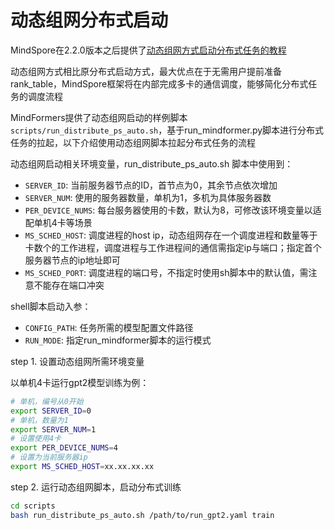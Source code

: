 # 动态组网分布式启动

MindSpore在2.2.0版本之后提供了[动态组网方式启动分布式任务的教程](https://www.mindspore.cn/tutorials/experts/zh-CN/r2.2/parallel/dynamic_cluster.html)

动态组网方式相比原分布式启动方式，最大优点在于无需用户提前准备rank_table，MindSpore框架将在内部完成多卡的通信调度，能够简化分布式任务的调度流程

MindFormers提供了动态组网启动的样例脚本 `scripts/run_distribute_ps_auto.sh`，基于run_mindformer.py脚本进行分布式任务的拉起，以下介绍使用动态组网脚本拉起分布式任务的流程

动态组网启动相关环境变量，run_distribute_ps_auto.sh 脚本中使用到：

- `SERVER_ID`: 当前服务器节点的ID，首节点为0，其余节点依次增加
- `SERVER_NUM`: 使用的服务器数量，单机为1，多机为具体服务器数
- `PER_DEVICE_NUMS`: 每台服务器使用的卡数，默认为8，可修改该环境变量以适配单机4卡等场景
- `MS_SCHED_HOST`: 调度进程的host ip，动态组网存在一个调度进程和数量等于卡数个的工作进程，调度进程与工作进程间的通信需指定ip与端口；指定首个服务器节点的ip地址即可
- `MS_SCHED_PORT`: 调度进程的端口号，不指定时使用sh脚本中的默认值，需注意不能存在端口冲突

shell脚本启动入参：

- `CONFIG_PATH`: 任务所需的模型配置文件路径
- `RUN_MODE`: 指定run_mindformer脚本的运行模式

step 1. 设置动态组网所需环境变量

以单机4卡运行gpt2模型训练为例：

```bash
# 单机，编号从0开始
export SERVER_ID=0
# 单机，数量为1
export SERVER_NUM=1
# 设置使用4卡
export PER_DEVICE_NUMS=4
# 设置为当前服务器ip
export MS_SCHED_HOST=xx.xx.xx.xx
```

step 2. 运行动态组网脚本，启动分布式训练

```bash
cd scripts
bash run_distribute_ps_auto.sh /path/to/run_gpt2.yaml train
```
